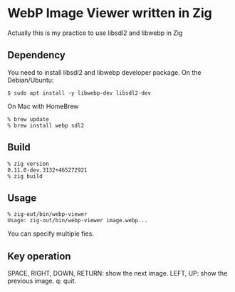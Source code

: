# WebP Image Viewer written in Zig

Actually this is my practice to use libsdl2 and libwebp in Zig

## Dependency

You need to install libsdl2 and libwebp developer package.
On the Debian/Ubuntu:

```
$ sudo apt install -y libwebp-dev libsdl2-dev
```

On Mac with HomeBrew

```
% brew update
% brew install webp sdl2
```

## Build

```
% zig version
0.11.0-dev.3132+465272921
% zig build
```

## Usage

```
% zig-out/bin/webp-viewer 
Usage: zig-out/bin/webp-viewer image.webp...
```

You can specify multiple fies.

## Key operation

SPACE, RIGHT, DOWN, RETURN: show the next image.
LEFT, UP: show the previous image.
q: quit.

